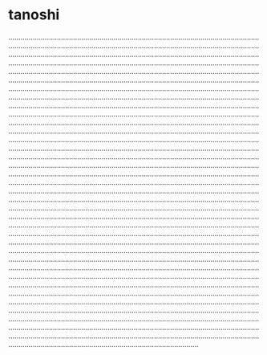 # tanoshi

..............................................................................................................................................................................................................................................................................................................................................................................................................................................................................................................................................................................................................................................................................................................................................................................................................................................................................................................................................................................................................................................................................................................................................................................................................................................................................................................................................................................................................................................................................................................................................................................................................................................................................................................................................................................................................................................................................................................................................................................................................................................................................................................................................................................................................................................................................................................................................................................................................................................................................................................................................................................................................................................................................................................................................................................................................................................................................................................................................................................................................................................................................................................................................................................................................................................................................................................................................................................................................................................................................................................................................................................................................................................................................................................................................................................................................................................................................................................................................................................................................................................................................................................................................................................................................................................................................................................................................................................................................................................................................................................................................................................................................................................................................................................................................